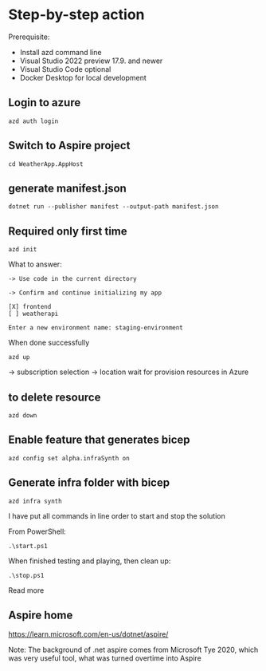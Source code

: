 # Step-by-step action

Prerequisite:
- Install azd command line
- Visual Studio 2022 preview 17.9. and newer
- Visual Studio Code optional
- Docker Desktop for local development

## Login to azure
```
azd auth login
```

## Switch to Aspire project
```
cd WeatherApp.AppHost
```

## generate manifest.json
```
dotnet run --publisher manifest --output-path manifest.json
```

## Required only first time
```
azd init
```

What to answer:
```
-> Use code in the current directory

-> Confirm and continue initializing my app

[X] frontend
[ ] weatherapi

Enter a new environment name: staging-environment
```
When done successfully

```
azd up
```

-> subscription selection
-> location
wait for provision resources in Azure

## to delete resource
```
azd down
```
## Enable feature that generates bicep
```
azd config set alpha.infraSynth on
```

## Generate infra folder with bicep 
```
azd infra synth
```

I have put all commands in line order to start and stop the solution

From PowerShell:

```
.\start.ps1
```

When finished testing and playing, then clean up:

```
.\stop.ps1
```

Read more

## Aspire home

https://learn.microsoft.com/en-us/dotnet/aspire/

Note: The background of .net aspire comes from Microsoft Tye 2020, which was very useful tool, what was turned overtime into Aspire
